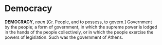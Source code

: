 # Democracy

**DEMOCRACY**, _noun_ \[Gr. People, and to possess, to govern.\] Government by the people; a form of government, in which the supreme power is lodged in the hands of the people collectively, or in which the people exercise the powers of legislation. Such was the government of Athens.